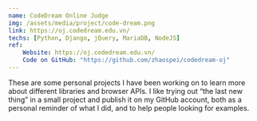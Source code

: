 ```yaml
---
name: CodeDream Online Judge 
img: /assets/media/project/code-dream.png
link: https://oj.codedream.edu.vn/
techs: [Python, Django, jQuery, MariaDB, NodeJS]
ref:
    Website: https://oj.codedream.edu.vn/
    Code on GitHub: "https://github.com/zhaospei/codedream-oj"
---
```


These are some personal projects I have been working on to learn more about different libraries and browser APIs. I like trying out “the last new thing” in a small project and publish it on my GitHub account, both as a personal reminder of what I did, and to help people looking for examples.

